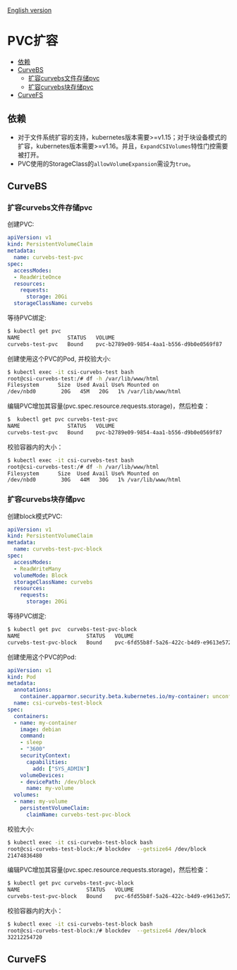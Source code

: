 [English version](../expand-pvc.md)

# PVC扩容

- <a href="#req">依赖</a>
- [CurveBS](#curvebs)
  - <a href="#bsfs">扩容curvebs文件存储pvc</a>
  - <a href="#bsblock">扩容curvebs块存储pvc</a>
- [CurveFS](#curvefs)

## <div id="req">依赖</div>

- 对于文件系统扩容的支持，kubernetes版本需要>=v1.15；对于块设备模式的扩容，kubernetes版本需要>=v1.16。并且，`ExpandCSIVolumes`特性门控需要被打开。
- PVC使用的StorageClass的`allowVolumeExpansion`需设为`true`。

## CurveBS

### <div id="bsfs">扩容curvebs文件存储pvc</div>

创建PVC:

```yaml
apiVersion: v1
kind: PersistentVolumeClaim
metadata:
  name: curvebs-test-pvc
spec:
  accessModes:
  - ReadWriteOnce
  resources:
    requests:
      storage: 20Gi
  storageClassName: curvebs
```

等待PVC绑定:

```bash
$ kubectl get pvc 
NAME               STATUS   VOLUME                                     CAPACITY   ACCESS MODES   STORAGECLASS     AGE
curvebs-test-pvc   Bound    pvc-b2789e09-9854-4aa1-b556-d9b0e0569f87   20Gi       RWO            curvebs          38s
```

创建使用这个PVC的Pod, 并校验大小:

```bash
$ kubectl exec -it csi-curvebs-test bash
root@csi-curvebs-test:/# df -h /var/lib/www/html
Filesystem      Size  Used Avail Use% Mounted on
/dev/nbd0        20G   45M   20G   1% /var/lib/www/html
```

编辑PVC增加其容量(pvc.spec.resource.requests.storage)，然后检查：

```bash
$  kubectl get pvc curvebs-test-pvc 
NAME               STATUS   VOLUME                                     CAPACITY   ACCESS MODES   STORAGECLASS   AGE
curvebs-test-pvc   Bound    pvc-b2789e09-9854-4aa1-b556-d9b0e0569f87   30Gi       RWO            curvebs          7m3s
```

校验容器内的大小：

```bash
$ kubectl exec -it csi-curvebs-test bash
root@csi-curvebs-test:/# df -h /var/lib/www/html
Filesystem      Size  Used Avail Use% Mounted on
/dev/nbd0        30G   44M   30G   1% /var/lib/www/html
```

### <div id="bsblock">扩容curvebs块存储pvc</div>

创建block模式PVC:

```yaml
apiVersion: v1
kind: PersistentVolumeClaim
metadata:
  name: curvebs-test-pvc-block
spec:
  accessModes:
  - ReadWriteMany
  volumeMode: Block
  storageClassName: curvebs
  resources:
    requests:
      storage: 20Gi
```

等待PVC绑定:

```bash
$ kubectl get pvc  curvebs-test-pvc-block
NAME                     STATUS   VOLUME                                     CAPACITY   ACCESS MODES   STORAGECLASS     AGE
curvebs-test-pvc-block   Bound    pvc-6fd55b8f-5a26-422c-b4d9-e9613e5724b5   20Gi       RWX            curvebs          14s
```

创建使用这个PVC的Pod:

```yaml
apiVersion: v1
kind: Pod
metadata:
  annotations:
    container.apparmor.security.beta.kubernetes.io/my-container: unconfined
  name: csi-curvebs-test-block
spec:
  containers:
  - name: my-container
    image: debian
    command:
    - sleep
    - "3600"
    securityContext:
      capabilities:
        add: ["SYS_ADMIN"]
    volumeDevices:
    - devicePath: /dev/block
      name: my-volume
  volumes:
  - name: my-volume
    persistentVolumeClaim:
      claimName: curvebs-test-pvc-block
```

校验大小:

```bash
$ kubectl exec -it csi-curvebs-test-block bash
root@csi-curvebs-test-block:/# blockdev  --getsize64 /dev/block 
21474836480
```

编辑PVC增加其容量(pvc.spec.resource.requests.storage)，然后检查：

```bash
$ kubectl get pvc curvebs-test-pvc-block
NAME                     STATUS   VOLUME                                     CAPACITY   ACCESS MODES   STORAGECLASS     AGE
curvebs-test-pvc-block   Bound    pvc-6fd55b8f-5a26-422c-b4d9-e9613e5724b5   30Gi       RWX            curvebs          6m45s
```

校验容器内的大小：

```bash
$ kubectl exec -it csi-curvebs-test-block bash
root@csi-curvebs-test-block:/# blockdev  --getsize64 /dev/block 
32212254720
```

## CurveFS
